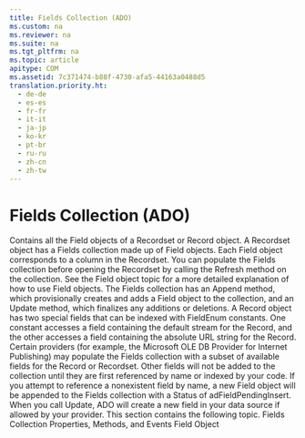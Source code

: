 ```yaml
---
title: Fields Collection (ADO)
ms.custom: na
ms.reviewer: na
ms.suite: na
ms.tgt_pltfrm: na
ms.topic: article
apitype: COM
ms.assetid: 7c371474-b88f-4730-afa5-44163a0488d5
translation.priority.ht: 
  - de-de
  - es-es
  - fr-fr
  - it-it
  - ja-jp
  - ko-kr
  - pt-br
  - ru-ru
  - zh-cn
  - zh-tw
---
```

# Fields Collection (ADO)
<?xml version="1.0" encoding="utf-8"?>
<developerReferenceWithoutSyntaxDocument xmlns="http://ddue.schemas.microsoft.com/authoring/2003/5" xmlns:xlink="http://www.w3.org/1999/xlink" xmlns:xsi="http://www.w3.org/2001/XMLSchema-instance" xsi:schemaLocation="http://ddue.schemas.microsoft.com/authoring/2003/5 http://dduestorage.blob.core.windows.net/ddueschema/developer.xsd">
  <introduction>
    <para>Contains all the <legacyLink xlink:href="b10a72fc-3c4b-4186-a70b-993dc9f7a092">Field</legacyLink> objects of a <legacyLink xlink:href="ede1415f-c3df-4cc5-a05b-2576b2b84b60">Recordset</legacyLink> or <legacyLink xlink:href="db83ed2c-a8e3-460c-8682-64667e4d5d01">Record</legacyLink> object.</para>
  </introduction>
  <languageReferenceRemarks>
    <content>
      <para>A <legacyBold>Recordset</legacyBold> object has a <legacyBold>Fields</legacyBold> collection made up of <legacyBold>Field</legacyBold> objects. Each <legacyBold>Field</legacyBold> object corresponds to a column in the <legacyBold>Recordset</legacyBold>. You can populate the <legacyBold>Fields</legacyBold> collection before opening the <legacyBold>Recordset</legacyBold> by calling the <legacyLink xlink:href="089b7ca7-684f-4259-8032-5bd1ecc54426">Refresh</legacyLink> method on the collection.</para>
      <alert class="note">
        <para>See the <legacyBold>Field</legacyBold> object topic for a more detailed explanation of how to use <legacyBold>Field</legacyBold> objects.</para>
      </alert>
      <para>The <legacyBold>Fields</legacyBold> collection has an <legacyLink xlink:href="f8a9bbed-ba9c-4698-945d-317ad22d2e92">Append</legacyLink> method, which provisionally creates and adds a <legacyBold>Field</legacyBold> object to the collection, and an <legacyBold>Update</legacyBold> method, which finalizes any additions or deletions.</para>
      <para>A <legacyBold>Record</legacyBold> object has two special fields that can be indexed with <legacyLink xlink:href="be4eda13-d4e4-4d6b-bb0d-3310b0a96fc2">FieldEnum</legacyLink> constants. One constant accesses a field containing the default stream for the <legacyBold>Record</legacyBold>, and the other accesses a field containing the absolute URL string for the <legacyBold>Record</legacyBold>.</para>
      <para>Certain providers (for example, the <legacyLink xlink:href="66a208d9-b580-4655-a41e-1d36e5b5bfca">Microsoft OLE DB Provider for Internet Publishing</legacyLink>) may populate the <legacyBold>Fields</legacyBold> collection with a subset of available fields for the <legacyBold>Record</legacyBold> or <legacyBold>Recordset</legacyBold>. Other fields will not be added to the collection until they are first referenced by name or indexed by your code.</para>
      <para>If you attempt to reference a nonexistent field by name, a new <legacyBold>Field</legacyBold> object will be appended to the <legacyBold>Fields</legacyBold> collection with a <legacyLink xlink:href="8cd1f7f4-0a3a-4f07-b8ba-6582e70140ad">Status</legacyLink> of <legacyBold>adFieldPendingInsert</legacyBold>. When you call <legacyLink xlink:href="6b2a9c31-1a7e-40db-8a53-30720d0f6cc1">Update</legacyLink>, ADO will create a new field in your data source if allowed by your provider.</para>
      <para>This section contains the following topic.

</para>
      <list class="bullet">
        <listItem>
          <para>
            <legacyLink xlink:href="8cc13e41-7ed8-40df-9a74-5bf846c14c06">Fields Collection Properties, Methods, and Events</legacyLink>
          </para>
        </listItem>
      </list>
    </content>
  </languageReferenceRemarks>
  <relatedTopics>
<link xlink:href="b10a72fc-3c4b-4186-a70b-993dc9f7a092">Field Object</link>
</relatedTopics>
</developerReferenceWithoutSyntaxDocument>